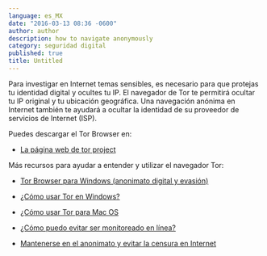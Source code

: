 ```yaml
---
language: es_MX
date: "2016-03-13 08:36 -0600"
author: author
description: how to navigate anonymously
category: seguridad digital
published: true
title: Untitled
---
```



Para investigar en Internet temas sensibles, es necesario para que protejas tu identidad digital y ocultes tu IP. El navegador de Tor te permitirá ocultar tu IP original y tu ubicación geográfica. Una navegación anónima en Internet también te ayudará a ocultar la identidad de su proveedor de servicios de Internet (ISP).

Puedes descargar el Tor Browser en:

- [La página web de tor project](https://www.torproject.org)

Más recursos para ayudar a entender y utilizar el navegador Tor:

- [Tor Browser para Windows (anonimato digital y evasión)](http://bit.ly/1oWFt0c)

- [¿Cómo usar Tor en Windows?](http://bit.ly/1Qt1ZDF)

- [¿Cómo usar Tor para Mac OS](Xhttp://bit.ly/1L4UqXR)

- [¿Cómo puedo evitar ser monitoreado en línea?](http://bit.ly/1PQDLaV)

- [Mantenerse en el anonimato y evitar la censura en Internet](http://bit.ly/1QUrRc9)


